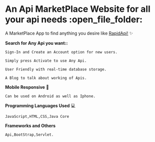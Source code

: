 <h1>An Api MarketPlace Website for all your api needs :open_file_folder:</h1>

  
  A MarketPlace App to find anything you desire like <a href="www.rapidapi.com">RapidApi!</a> :sparkles:

**Search for Any Api you want::**

	Sign-In and Create an Account option for new users.
	
	Simply press Activate to use Any Api.

	User Friendly with real-time database storage.

	A Blog to talk about working of Apis.


**Mobile Responsive** :iphone:

	Can be used on Android as well as Iphone.

**Programming Languages Used** :computer:

	JavaScript,HTML,CSS,Java Core 

**Frameworks and Others** 
	
	Api,BootStrap,Servlet.